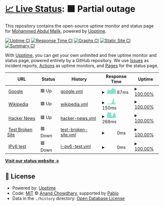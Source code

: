 # [📈 Live Status](https://abdulmalik97.github.io/status): <!--live status--> **🟧 Partial outage**

This repository contains the open-source uptime monitor and status page for [Mohammed Abdul Malik](https://abdulmalik97.github.io/status), powered by [Upptime](https://github.com/upptime/upptime).

[![Uptime CI](https://github.com/abdulmalik97/status/workflows/Uptime%20CI/badge.svg)](https://github.com/abdulmalik97/status/actions?query=workflow%3A%22Uptime+CI%22)
[![Response Time CI](https://github.com/abdulmalik97/status/workflows/Response%20Time%20CI/badge.svg)](https://github.com/abdulmalik97/status/actions?query=workflow%3A%22Response+Time+CI%22)
[![Graphs CI](https://github.com/abdulmalik97/status/workflows/Graphs%20CI/badge.svg)](https://github.com/abdulmalik97/status/actions?query=workflow%3A%22Graphs+CI%22)
[![Static Site CI](https://github.com/abdulmalik97/status/workflows/Static%20Site%20CI/badge.svg)](https://github.com/abdulmalik97/status/actions?query=workflow%3A%22Static+Site+CI%22)
[![Summary CI](https://github.com/abdulmalik97/status/workflows/Summary%20CI/badge.svg)](https://github.com/abdulmalik97/status/actions?query=workflow%3A%22Summary+CI%22)

With [Upptime](https://upptime.js.org), you can get your own unlimited and free uptime monitor and status page, powered entirely by a GitHub repository. We use [Issues](https://github.com/abdulmalik97/status/issues) as incident reports, [Actions](https://github.com/abdulmalik97/status/actions) as uptime monitors, and [Pages](https://abdulmalik97.github.io/status) for the status page.

<!--start: status pages-->
<!-- This summary is generated by Upptime (https://github.com/upptime/upptime) -->
<!-- Do not edit this manually, your changes will be overwritten -->
<!-- prettier-ignore -->
| URL | Status | History | Response Time | Uptime |
| --- | ------ | ------- | ------------- | ------ |
| <img alt="" src="https://icons.duckduckgo.com/ip3/www.google.com.ico" height="13"> [Google](https://www.google.com) | 🟩 Up | [google.yml](https://github.com/Voxology-ai/status/commits/HEAD/history/google.yml) | <details><summary><img alt="Response time graph" src="./graphs/google/response-time-week.png" height="20"> 87ms</summary><br><a href="https://voxology-ai.github.io/status/history/google"><img alt="Response time 99" src="https://img.shields.io/endpoint?url=https%3A%2F%2Fraw.githubusercontent.com%2FVoxology-ai%2Fstatus%2FHEAD%2Fapi%2Fgoogle%2Fresponse-time.json"></a><br><a href="https://voxology-ai.github.io/status/history/google"><img alt="24-hour response time 87" src="https://img.shields.io/endpoint?url=https%3A%2F%2Fraw.githubusercontent.com%2FVoxology-ai%2Fstatus%2FHEAD%2Fapi%2Fgoogle%2Fresponse-time-day.json"></a><br><a href="https://voxology-ai.github.io/status/history/google"><img alt="7-day response time 87" src="https://img.shields.io/endpoint?url=https%3A%2F%2Fraw.githubusercontent.com%2FVoxology-ai%2Fstatus%2FHEAD%2Fapi%2Fgoogle%2Fresponse-time-week.json"></a><br><a href="https://voxology-ai.github.io/status/history/google"><img alt="30-day response time 99" src="https://img.shields.io/endpoint?url=https%3A%2F%2Fraw.githubusercontent.com%2FVoxology-ai%2Fstatus%2FHEAD%2Fapi%2Fgoogle%2Fresponse-time-month.json"></a><br><a href="https://voxology-ai.github.io/status/history/google"><img alt="1-year response time 99" src="https://img.shields.io/endpoint?url=https%3A%2F%2Fraw.githubusercontent.com%2FVoxology-ai%2Fstatus%2FHEAD%2Fapi%2Fgoogle%2Fresponse-time-year.json"></a></details> | <details><summary><a href="https://voxology-ai.github.io/status/history/google">100.00%</a></summary><a href="https://voxology-ai.github.io/status/history/google"><img alt="All-time uptime 100.00%" src="https://img.shields.io/endpoint?url=https%3A%2F%2Fraw.githubusercontent.com%2FVoxology-ai%2Fstatus%2FHEAD%2Fapi%2Fgoogle%2Fuptime.json"></a><br><a href="https://voxology-ai.github.io/status/history/google"><img alt="24-hour uptime 100.00%" src="https://img.shields.io/endpoint?url=https%3A%2F%2Fraw.githubusercontent.com%2FVoxology-ai%2Fstatus%2FHEAD%2Fapi%2Fgoogle%2Fuptime-day.json"></a><br><a href="https://voxology-ai.github.io/status/history/google"><img alt="7-day uptime 100.00%" src="https://img.shields.io/endpoint?url=https%3A%2F%2Fraw.githubusercontent.com%2FVoxology-ai%2Fstatus%2FHEAD%2Fapi%2Fgoogle%2Fuptime-week.json"></a><br><a href="https://voxology-ai.github.io/status/history/google"><img alt="30-day uptime 100.00%" src="https://img.shields.io/endpoint?url=https%3A%2F%2Fraw.githubusercontent.com%2FVoxology-ai%2Fstatus%2FHEAD%2Fapi%2Fgoogle%2Fuptime-month.json"></a><br><a href="https://voxology-ai.github.io/status/history/google"><img alt="1-year uptime 100.00%" src="https://img.shields.io/endpoint?url=https%3A%2F%2Fraw.githubusercontent.com%2FVoxology-ai%2Fstatus%2FHEAD%2Fapi%2Fgoogle%2Fuptime-year.json"></a></details>
| <img alt="" src="https://icons.duckduckgo.com/ip3/en.wikipedia.org.ico" height="13"> [Wikipedia](https://en.wikipedia.org) | 🟩 Up | [wikipedia.yml](https://github.com/Voxology-ai/status/commits/HEAD/history/wikipedia.yml) | <details><summary><img alt="Response time graph" src="./graphs/wikipedia/response-time-week.png" height="20"> 150ms</summary><br><a href="https://voxology-ai.github.io/status/history/wikipedia"><img alt="Response time 129" src="https://img.shields.io/endpoint?url=https%3A%2F%2Fraw.githubusercontent.com%2FVoxology-ai%2Fstatus%2FHEAD%2Fapi%2Fwikipedia%2Fresponse-time.json"></a><br><a href="https://voxology-ai.github.io/status/history/wikipedia"><img alt="24-hour response time 83" src="https://img.shields.io/endpoint?url=https%3A%2F%2Fraw.githubusercontent.com%2FVoxology-ai%2Fstatus%2FHEAD%2Fapi%2Fwikipedia%2Fresponse-time-day.json"></a><br><a href="https://voxology-ai.github.io/status/history/wikipedia"><img alt="7-day response time 150" src="https://img.shields.io/endpoint?url=https%3A%2F%2Fraw.githubusercontent.com%2FVoxology-ai%2Fstatus%2FHEAD%2Fapi%2Fwikipedia%2Fresponse-time-week.json"></a><br><a href="https://voxology-ai.github.io/status/history/wikipedia"><img alt="30-day response time 129" src="https://img.shields.io/endpoint?url=https%3A%2F%2Fraw.githubusercontent.com%2FVoxology-ai%2Fstatus%2FHEAD%2Fapi%2Fwikipedia%2Fresponse-time-month.json"></a><br><a href="https://voxology-ai.github.io/status/history/wikipedia"><img alt="1-year response time 129" src="https://img.shields.io/endpoint?url=https%3A%2F%2Fraw.githubusercontent.com%2FVoxology-ai%2Fstatus%2FHEAD%2Fapi%2Fwikipedia%2Fresponse-time-year.json"></a></details> | <details><summary><a href="https://voxology-ai.github.io/status/history/wikipedia">100.00%</a></summary><a href="https://voxology-ai.github.io/status/history/wikipedia"><img alt="All-time uptime 100.00%" src="https://img.shields.io/endpoint?url=https%3A%2F%2Fraw.githubusercontent.com%2FVoxology-ai%2Fstatus%2FHEAD%2Fapi%2Fwikipedia%2Fuptime.json"></a><br><a href="https://voxology-ai.github.io/status/history/wikipedia"><img alt="24-hour uptime 100.00%" src="https://img.shields.io/endpoint?url=https%3A%2F%2Fraw.githubusercontent.com%2FVoxology-ai%2Fstatus%2FHEAD%2Fapi%2Fwikipedia%2Fuptime-day.json"></a><br><a href="https://voxology-ai.github.io/status/history/wikipedia"><img alt="7-day uptime 100.00%" src="https://img.shields.io/endpoint?url=https%3A%2F%2Fraw.githubusercontent.com%2FVoxology-ai%2Fstatus%2FHEAD%2Fapi%2Fwikipedia%2Fuptime-week.json"></a><br><a href="https://voxology-ai.github.io/status/history/wikipedia"><img alt="30-day uptime 100.00%" src="https://img.shields.io/endpoint?url=https%3A%2F%2Fraw.githubusercontent.com%2FVoxology-ai%2Fstatus%2FHEAD%2Fapi%2Fwikipedia%2Fuptime-month.json"></a><br><a href="https://voxology-ai.github.io/status/history/wikipedia"><img alt="1-year uptime 100.00%" src="https://img.shields.io/endpoint?url=https%3A%2F%2Fraw.githubusercontent.com%2FVoxology-ai%2Fstatus%2FHEAD%2Fapi%2Fwikipedia%2Fuptime-year.json"></a></details>
| <img alt="" src="https://icons.duckduckgo.com/ip3/news.ycombinator.com.ico" height="13"> [Hacker News](https://news.ycombinator.com) | 🟩 Up | [hacker-news.yml](https://github.com/Voxology-ai/status/commits/HEAD/history/hacker-news.yml) | <details><summary><img alt="Response time graph" src="./graphs/hacker-news/response-time-week.png" height="20"> 268ms</summary><br><a href="https://voxology-ai.github.io/status/history/hacker-news"><img alt="Response time 281" src="https://img.shields.io/endpoint?url=https%3A%2F%2Fraw.githubusercontent.com%2FVoxology-ai%2Fstatus%2FHEAD%2Fapi%2Fhacker-news%2Fresponse-time.json"></a><br><a href="https://voxology-ai.github.io/status/history/hacker-news"><img alt="24-hour response time 151" src="https://img.shields.io/endpoint?url=https%3A%2F%2Fraw.githubusercontent.com%2FVoxology-ai%2Fstatus%2FHEAD%2Fapi%2Fhacker-news%2Fresponse-time-day.json"></a><br><a href="https://voxology-ai.github.io/status/history/hacker-news"><img alt="7-day response time 268" src="https://img.shields.io/endpoint?url=https%3A%2F%2Fraw.githubusercontent.com%2FVoxology-ai%2Fstatus%2FHEAD%2Fapi%2Fhacker-news%2Fresponse-time-week.json"></a><br><a href="https://voxology-ai.github.io/status/history/hacker-news"><img alt="30-day response time 281" src="https://img.shields.io/endpoint?url=https%3A%2F%2Fraw.githubusercontent.com%2FVoxology-ai%2Fstatus%2FHEAD%2Fapi%2Fhacker-news%2Fresponse-time-month.json"></a><br><a href="https://voxology-ai.github.io/status/history/hacker-news"><img alt="1-year response time 281" src="https://img.shields.io/endpoint?url=https%3A%2F%2Fraw.githubusercontent.com%2FVoxology-ai%2Fstatus%2FHEAD%2Fapi%2Fhacker-news%2Fresponse-time-year.json"></a></details> | <details><summary><a href="https://voxology-ai.github.io/status/history/hacker-news">100.00%</a></summary><a href="https://voxology-ai.github.io/status/history/hacker-news"><img alt="All-time uptime 100.00%" src="https://img.shields.io/endpoint?url=https%3A%2F%2Fraw.githubusercontent.com%2FVoxology-ai%2Fstatus%2FHEAD%2Fapi%2Fhacker-news%2Fuptime.json"></a><br><a href="https://voxology-ai.github.io/status/history/hacker-news"><img alt="24-hour uptime 100.00%" src="https://img.shields.io/endpoint?url=https%3A%2F%2Fraw.githubusercontent.com%2FVoxology-ai%2Fstatus%2FHEAD%2Fapi%2Fhacker-news%2Fuptime-day.json"></a><br><a href="https://voxology-ai.github.io/status/history/hacker-news"><img alt="7-day uptime 100.00%" src="https://img.shields.io/endpoint?url=https%3A%2F%2Fraw.githubusercontent.com%2FVoxology-ai%2Fstatus%2FHEAD%2Fapi%2Fhacker-news%2Fuptime-week.json"></a><br><a href="https://voxology-ai.github.io/status/history/hacker-news"><img alt="30-day uptime 100.00%" src="https://img.shields.io/endpoint?url=https%3A%2F%2Fraw.githubusercontent.com%2FVoxology-ai%2Fstatus%2FHEAD%2Fapi%2Fhacker-news%2Fuptime-month.json"></a><br><a href="https://voxology-ai.github.io/status/history/hacker-news"><img alt="1-year uptime 100.00%" src="https://img.shields.io/endpoint?url=https%3A%2F%2Fraw.githubusercontent.com%2FVoxology-ai%2Fstatus%2FHEAD%2Fapi%2Fhacker-news%2Fuptime-year.json"></a></details>
| <img alt="" src="https://icons.duckduckgo.com/ip3/thissitedoesnotexist.koj.co.ico" height="13"> [Test Broken Site](https://thissitedoesnotexist.koj.co) | 🟥 Down | [test-broken-site.yml](https://github.com/Voxology-ai/status/commits/HEAD/history/test-broken-site.yml) | <details><summary><img alt="Response time graph" src="./graphs/test-broken-site/response-time-week.png" height="20"> 0ms</summary><br><a href="https://voxology-ai.github.io/status/history/test-broken-site"><img alt="Response time 0" src="https://img.shields.io/endpoint?url=https%3A%2F%2Fraw.githubusercontent.com%2FVoxology-ai%2Fstatus%2FHEAD%2Fapi%2Ftest-broken-site%2Fresponse-time.json"></a><br><a href="https://voxology-ai.github.io/status/history/test-broken-site"><img alt="24-hour response time 0" src="https://img.shields.io/endpoint?url=https%3A%2F%2Fraw.githubusercontent.com%2FVoxology-ai%2Fstatus%2FHEAD%2Fapi%2Ftest-broken-site%2Fresponse-time-day.json"></a><br><a href="https://voxology-ai.github.io/status/history/test-broken-site"><img alt="7-day response time 0" src="https://img.shields.io/endpoint?url=https%3A%2F%2Fraw.githubusercontent.com%2FVoxology-ai%2Fstatus%2FHEAD%2Fapi%2Ftest-broken-site%2Fresponse-time-week.json"></a><br><a href="https://voxology-ai.github.io/status/history/test-broken-site"><img alt="30-day response time 0" src="https://img.shields.io/endpoint?url=https%3A%2F%2Fraw.githubusercontent.com%2FVoxology-ai%2Fstatus%2FHEAD%2Fapi%2Ftest-broken-site%2Fresponse-time-month.json"></a><br><a href="https://voxology-ai.github.io/status/history/test-broken-site"><img alt="1-year response time 0" src="https://img.shields.io/endpoint?url=https%3A%2F%2Fraw.githubusercontent.com%2FVoxology-ai%2Fstatus%2FHEAD%2Fapi%2Ftest-broken-site%2Fresponse-time-year.json"></a></details> | <details><summary><a href="https://voxology-ai.github.io/status/history/test-broken-site">100.00%</a></summary><a href="https://voxology-ai.github.io/status/history/test-broken-site"><img alt="All-time uptime 100.00%" src="https://img.shields.io/endpoint?url=https%3A%2F%2Fraw.githubusercontent.com%2FVoxology-ai%2Fstatus%2FHEAD%2Fapi%2Ftest-broken-site%2Fuptime.json"></a><br><a href="https://voxology-ai.github.io/status/history/test-broken-site"><img alt="24-hour uptime 100.00%" src="https://img.shields.io/endpoint?url=https%3A%2F%2Fraw.githubusercontent.com%2FVoxology-ai%2Fstatus%2FHEAD%2Fapi%2Ftest-broken-site%2Fuptime-day.json"></a><br><a href="https://voxology-ai.github.io/status/history/test-broken-site"><img alt="7-day uptime 100.00%" src="https://img.shields.io/endpoint?url=https%3A%2F%2Fraw.githubusercontent.com%2FVoxology-ai%2Fstatus%2FHEAD%2Fapi%2Ftest-broken-site%2Fuptime-week.json"></a><br><a href="https://voxology-ai.github.io/status/history/test-broken-site"><img alt="30-day uptime 100.00%" src="https://img.shields.io/endpoint?url=https%3A%2F%2Fraw.githubusercontent.com%2FVoxology-ai%2Fstatus%2FHEAD%2Fapi%2Ftest-broken-site%2Fuptime-month.json"></a><br><a href="https://voxology-ai.github.io/status/history/test-broken-site"><img alt="1-year uptime 100.00%" src="https://img.shields.io/endpoint?url=https%3A%2F%2Fraw.githubusercontent.com%2FVoxology-ai%2Fstatus%2FHEAD%2Fapi%2Ftest-broken-site%2Fuptime-year.json"></a></details>
| <img alt="" src="https://icons.duckduckgo.com/ip3/null.ico" height="13"> [IPv6 test](forwardemail.net) | 🟥 Down | [i-pv6-test.yml](https://github.com/Voxology-ai/status/commits/HEAD/history/i-pv6-test.yml) | <details><summary><img alt="Response time graph" src="./graphs/i-pv6-test/response-time-week.png" height="20"> 0ms</summary><br><a href="https://voxology-ai.github.io/status/history/i-pv6-test"><img alt="Response time 0" src="https://img.shields.io/endpoint?url=https%3A%2F%2Fraw.githubusercontent.com%2FVoxology-ai%2Fstatus%2FHEAD%2Fapi%2Fi-pv6-test%2Fresponse-time.json"></a><br><a href="https://voxology-ai.github.io/status/history/i-pv6-test"><img alt="24-hour response time 0" src="https://img.shields.io/endpoint?url=https%3A%2F%2Fraw.githubusercontent.com%2FVoxology-ai%2Fstatus%2FHEAD%2Fapi%2Fi-pv6-test%2Fresponse-time-day.json"></a><br><a href="https://voxology-ai.github.io/status/history/i-pv6-test"><img alt="7-day response time 0" src="https://img.shields.io/endpoint?url=https%3A%2F%2Fraw.githubusercontent.com%2FVoxology-ai%2Fstatus%2FHEAD%2Fapi%2Fi-pv6-test%2Fresponse-time-week.json"></a><br><a href="https://voxology-ai.github.io/status/history/i-pv6-test"><img alt="30-day response time 0" src="https://img.shields.io/endpoint?url=https%3A%2F%2Fraw.githubusercontent.com%2FVoxology-ai%2Fstatus%2FHEAD%2Fapi%2Fi-pv6-test%2Fresponse-time-month.json"></a><br><a href="https://voxology-ai.github.io/status/history/i-pv6-test"><img alt="1-year response time 0" src="https://img.shields.io/endpoint?url=https%3A%2F%2Fraw.githubusercontent.com%2FVoxology-ai%2Fstatus%2FHEAD%2Fapi%2Fi-pv6-test%2Fresponse-time-year.json"></a></details> | <details><summary><a href="https://voxology-ai.github.io/status/history/i-pv6-test">100.00%</a></summary><a href="https://voxology-ai.github.io/status/history/i-pv6-test"><img alt="All-time uptime 100.00%" src="https://img.shields.io/endpoint?url=https%3A%2F%2Fraw.githubusercontent.com%2FVoxology-ai%2Fstatus%2FHEAD%2Fapi%2Fi-pv6-test%2Fuptime.json"></a><br><a href="https://voxology-ai.github.io/status/history/i-pv6-test"><img alt="24-hour uptime 100.00%" src="https://img.shields.io/endpoint?url=https%3A%2F%2Fraw.githubusercontent.com%2FVoxology-ai%2Fstatus%2FHEAD%2Fapi%2Fi-pv6-test%2Fuptime-day.json"></a><br><a href="https://voxology-ai.github.io/status/history/i-pv6-test"><img alt="7-day uptime 100.00%" src="https://img.shields.io/endpoint?url=https%3A%2F%2Fraw.githubusercontent.com%2FVoxology-ai%2Fstatus%2FHEAD%2Fapi%2Fi-pv6-test%2Fuptime-week.json"></a><br><a href="https://voxology-ai.github.io/status/history/i-pv6-test"><img alt="30-day uptime 100.00%" src="https://img.shields.io/endpoint?url=https%3A%2F%2Fraw.githubusercontent.com%2FVoxology-ai%2Fstatus%2FHEAD%2Fapi%2Fi-pv6-test%2Fuptime-month.json"></a><br><a href="https://voxology-ai.github.io/status/history/i-pv6-test"><img alt="1-year uptime 100.00%" src="https://img.shields.io/endpoint?url=https%3A%2F%2Fraw.githubusercontent.com%2FVoxology-ai%2Fstatus%2FHEAD%2Fapi%2Fi-pv6-test%2Fuptime-year.json"></a></details>

<!--end: status pages-->

[**Visit our status website →**](https://abdulmalik97.github.io/status)

## 📄 License

- Powered by: [Upptime](https://github.com/upptime/upptime)
- Code: [MIT](./LICENSE) © [Anand Chowdhary](https://anandchowdhary.com), supported by [Pabio](https://pabio.com)
- Data in the `./history` directory: [Open Database License](https://opendatacommons.org/licenses/odbl/1-0/)
